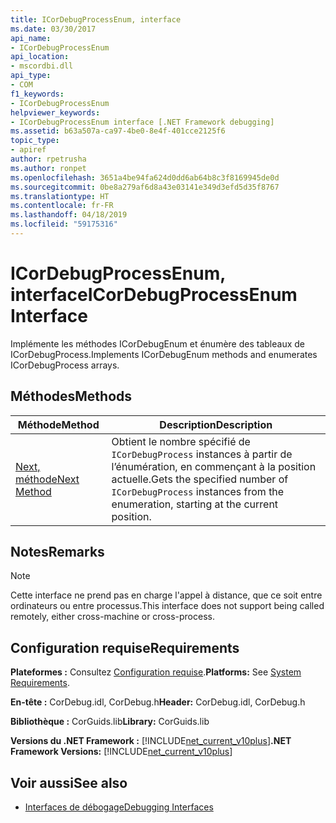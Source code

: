 ```yaml
---
title: ICorDebugProcessEnum, interface
ms.date: 03/30/2017
api_name:
- ICorDebugProcessEnum
api_location:
- mscordbi.dll
api_type:
- COM
f1_keywords:
- ICorDebugProcessEnum
helpviewer_keywords:
- ICorDebugProcessEnum interface [.NET Framework debugging]
ms.assetid: b63a507a-ca97-4be0-8e4f-401cce2125f6
topic_type:
- apiref
author: rpetrusha
ms.author: ronpet
ms.openlocfilehash: 3651a4be94fa624d0dd6ab64b8c3f8169945de0d
ms.sourcegitcommit: 0be8a279af6d8a43e03141e349d3efd5d35f8767
ms.translationtype: HT
ms.contentlocale: fr-FR
ms.lasthandoff: 04/18/2019
ms.locfileid: "59175316"
---
```

# <a name="icordebugprocessenum-interface"></a><span data-ttu-id="9e2e7-102">ICorDebugProcessEnum, interface</span><span class="sxs-lookup"><span data-stu-id="9e2e7-102">ICorDebugProcessEnum Interface</span></span>
<span data-ttu-id="9e2e7-103">Implémente les méthodes ICorDebugEnum et énumère des tableaux de ICorDebugProcess.</span><span class="sxs-lookup"><span data-stu-id="9e2e7-103">Implements ICorDebugEnum methods and enumerates ICorDebugProcess arrays.</span></span>  
  
## <a name="methods"></a><span data-ttu-id="9e2e7-104">Méthodes</span><span class="sxs-lookup"><span data-stu-id="9e2e7-104">Methods</span></span>  
  
|<span data-ttu-id="9e2e7-105">Méthode</span><span class="sxs-lookup"><span data-stu-id="9e2e7-105">Method</span></span>|<span data-ttu-id="9e2e7-106">Description</span><span class="sxs-lookup"><span data-stu-id="9e2e7-106">Description</span></span>|  
|------------|-----------------|  
|[<span data-ttu-id="9e2e7-107">Next, méthode</span><span class="sxs-lookup"><span data-stu-id="9e2e7-107">Next Method</span></span>](../../../../docs/framework/unmanaged-api/debugging/icordebugprocessenum-next-method.md)|<span data-ttu-id="9e2e7-108">Obtient le nombre spécifié de `ICorDebugProcess` instances à partir de l’énumération, en commençant à la position actuelle.</span><span class="sxs-lookup"><span data-stu-id="9e2e7-108">Gets the specified number of `ICorDebugProcess` instances from the enumeration, starting at the current position.</span></span>|  
  
## <a name="remarks"></a><span data-ttu-id="9e2e7-109">Notes</span><span class="sxs-lookup"><span data-stu-id="9e2e7-109">Remarks</span></span>  
  
> [!NOTE]
>  <span data-ttu-id="9e2e7-110">Cette interface ne prend pas en charge l'appel à distance, que ce soit entre ordinateurs ou entre processus.</span><span class="sxs-lookup"><span data-stu-id="9e2e7-110">This interface does not support being called remotely, either cross-machine or cross-process.</span></span>  
  
## <a name="requirements"></a><span data-ttu-id="9e2e7-111">Configuration requise</span><span class="sxs-lookup"><span data-stu-id="9e2e7-111">Requirements</span></span>  
 <span data-ttu-id="9e2e7-112">**Plateformes :** Consultez [Configuration requise](../../../../docs/framework/get-started/system-requirements.md).</span><span class="sxs-lookup"><span data-stu-id="9e2e7-112">**Platforms:** See [System Requirements](../../../../docs/framework/get-started/system-requirements.md).</span></span>  
  
 <span data-ttu-id="9e2e7-113">**En-tête :** CorDebug.idl, CorDebug.h</span><span class="sxs-lookup"><span data-stu-id="9e2e7-113">**Header:** CorDebug.idl, CorDebug.h</span></span>  
  
 <span data-ttu-id="9e2e7-114">**Bibliothèque :** CorGuids.lib</span><span class="sxs-lookup"><span data-stu-id="9e2e7-114">**Library:** CorGuids.lib</span></span>  
  
 <span data-ttu-id="9e2e7-115">**Versions du .NET Framework :** [!INCLUDE[net_current_v10plus](../../../../includes/net-current-v10plus-md.md)]</span><span class="sxs-lookup"><span data-stu-id="9e2e7-115">**.NET Framework Versions:** [!INCLUDE[net_current_v10plus](../../../../includes/net-current-v10plus-md.md)]</span></span>  
  
## <a name="see-also"></a><span data-ttu-id="9e2e7-116">Voir aussi</span><span class="sxs-lookup"><span data-stu-id="9e2e7-116">See also</span></span>

- [<span data-ttu-id="9e2e7-117">Interfaces de débogage</span><span class="sxs-lookup"><span data-stu-id="9e2e7-117">Debugging Interfaces</span></span>](../../../../docs/framework/unmanaged-api/debugging/debugging-interfaces.md)
